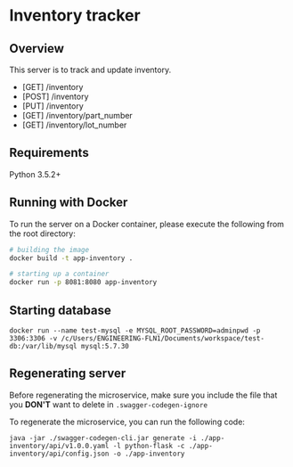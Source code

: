 # Inventory tracker

## Overview
This server is to track and update inventory. 

* [GET] /inventory
* [POST] /inventory
* [PUT] /inventory
* [GET] /inventory/part_number
* [GET] /inventory/lot_number

## Requirements
Python 3.5.2+

## Running with Docker

To run the server on a Docker container, please execute the following from the root directory:

```bash
# building the image
docker build -t app-inventory .

# starting up a container
docker run -p 8081:8080 app-inventory
```

## Starting database
```
docker run --name test-mysql -e MYSQL_ROOT_PASSWORD=adminpwd -p 3306:3306 -v /c/Users/ENGINEERING-FLN1/Documents/workspace/test-db:/var/lib/mysql mysql:5.7.30
```
## Regenerating server

Before regenerating the microservice, make sure you include the file that you **DON'T** want to delete in `.swagger-codegen-ignore`

To regenerate the microservice, you can run the following code:
```
java -jar ./swagger-codegen-cli.jar generate -i ./app-inventory/api/v1.0.0.yaml -l python-flask -c ./app-inventory/api/config.json -o ./app-inventory
```